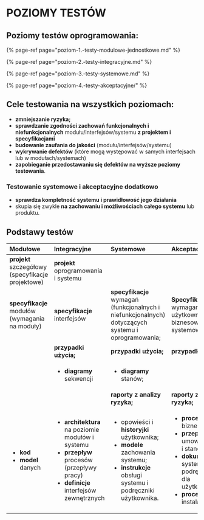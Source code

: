 # POZIOMY TESTÓW

##  Poziomy testów oprogramowania:

{% page-ref page="poziom-1.-testy-modulowe-jednostkowe.md" %}

{% page-ref page="poziom-2.-testy-integracyjne.md" %}

{% page-ref page="poziom-3.-testy-systemowe.md" %}

{% page-ref page="poziom-4.-testy-akceptacyjne/" %}

## Cele testowania na wszystkich poziomach:

* **zmniejszanie ryzyka;**
* **sprawdzanie zgodności zachowań funkcjonalnych i niefunkcjonalnych** modułu/interfejsów/systemu **z projektem i specyfikacjami**
* **budowanie zaufania do jakości** \(modułu/interfejsów/systemu\)
* **wykrywanie defektów** \(które mogą występować w samych interfejsach lub w modułach/systemach\)
* **zapobieganie przedostawaniu się defektów na wyższe poziomy testowania**.

### Testowanie systemowe i akceptacyjne dodatkowo 

* **sprawdza kompletność systemu i prawidłowość jego działania**
* skupia się zwykle **na zachowaniu i możliwościach całego systemu** lub produktu.

## Podstawy testów

<table>
  <thead>
    <tr>
      <th style="text-align:left">Modu&#x142;owe</th>
      <th style="text-align:left">Integracyjne</th>
      <th style="text-align:left">Systemowe</th>
      <th style="text-align:left">Akceptacyjne</th>
    </tr>
  </thead>
  <tbody>
    <tr>
      <td style="text-align:left"><b>projekt </b>szczeg&#xF3;&#x142;owy (specyfikacje projektowe)</td>
      <td
      style="text-align:left"><b>projekt </b>oprogramowania i systemu</td>
        <td style="text-align:left"></td>
        <td style="text-align:left"></td>
    </tr>
    <tr>
      <td style="text-align:left"><b>specyfikacje </b>modu&#x142;&#xF3;w (wymagania na modu&#x142;y)</td>
      <td
      style="text-align:left"><b>specyfikacje </b>interfejs&#xF3;w</td>
        <td style="text-align:left"><b>specyfikacje </b>wymaga&#x144; (funkcjonalnych i niefunkcjonalnych)
          dotycz&#x105;cych systemu i oprogramowania;</td>
        <td style="text-align:left"><b>Specyfikacje -</b>wymagania u&#x17C;ytkownik&#xF3;w, biznesowe, systemowe;</td>
    </tr>
    <tr>
      <td style="text-align:left"></td>
      <td style="text-align:left"><b>przypadki u&#x17C;ycia; </b>
      </td>
      <td style="text-align:left"><b>przypadki u&#x17C;ycia; </b>
      </td>
      <td style="text-align:left"><b>przypadki u&#x17C;ycia; </b>
      </td>
    </tr>
    <tr>
      <td style="text-align:left"></td>
      <td style="text-align:left">
        <ul>
          <li><b>diagramy </b>sekwencji</li>
        </ul>
      </td>
      <td style="text-align:left">
        <ul>
          <li><b>diagramy </b>stan&#xF3;w;</li>
        </ul>
      </td>
      <td style="text-align:left"></td>
    </tr>
    <tr>
      <td style="text-align:left"></td>
      <td style="text-align:left"></td>
      <td style="text-align:left"><b>raporty z analizy ryzyka; </b>
      </td>
      <td style="text-align:left"><b>raporty z analizy ryzyka; </b>
      </td>
    </tr>
    <tr>
      <td style="text-align:left">
        <ul>
          <li><b>kod</b>
          </li>
          <li><b>model </b>danych</li>
        </ul>
      </td>
      <td style="text-align:left">
        <ul>
          <li><b>architektura </b>na poziomie modu&#x142;&#xF3;w i systemu</li>
          <li><b>przep&#x142;yw </b>proces&#xF3;w (przep&#x142;ywy pracy)</li>
          <li><b>definicje </b>interfejs&#xF3;w zewn&#x119;trznych</li>
        </ul>
      </td>
      <td style="text-align:left">
        <ul>
          <li>opowie&#x15B;ci i <b>historyjki </b>u&#x17C;ytkownika;</li>
          <li><b>modele </b>zachowania systemu;</li>
          <li><b>instrukcje </b>obs&#x142;ugi systemu i podr&#x119;czniki u&#x17C;ytkownika.</li>
        </ul>
      </td>
      <td style="text-align:left">
        <ul>
          <li><b>procesy </b>biznesowe;</li>
          <li><b>przepisy</b>, umowy, normy i standardy;</li>
          <li><b>dokumentacja </b>systemu lub podr&#x119;czniki dla u&#x17C;ytkownik&#xF3;w;</li>
          <li><b>procedury </b>instalacji;</li>
        </ul>
      </td>
    </tr>
  </tbody>
</table>

